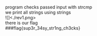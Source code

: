 program checks passed input with strcmp<br/>
we print all strings using strings<br/>
![]<./rev1.png><br/>
there is our flag<br/>
###flag{sup3r_34sy_str1ng_ch3cks}

